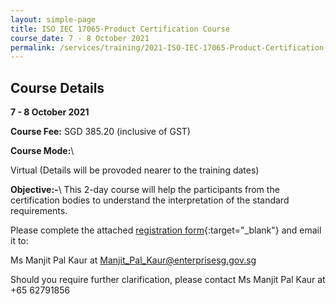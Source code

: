 ```yaml
---
layout: simple-page
title: ISO IEC 17065-Product Certification Course
course_date: 7 - 8 October 2021
permalink: /services/training/2021-ISO-IEC-17065-Product-Certification-Course
---
```


## Course Details
**7 - 8 October 2021**

**Course Fee:** SGD 385.20 (inclusive of GST)

**Course Mode:**\\

Virtual (Details will be provoded nearer to the training dates)

**Objective:-**\\
This 2-day course will help the participants from the certification bodies to understand the interpretation of the standard requirements.

Please complete the attached [registration form](/files/registration-forms/Registration-Form-ISO-17065-Course-Oct-2021.docx){:target="_blank"} and email it to:
 
Ms Manjit Pal Kaur at <Manjit_Pal_Kaur@enterprisesg.gov.sg>

Should you require further clarification, please contact Ms Manjit Pal Kaur at +65 62791856
